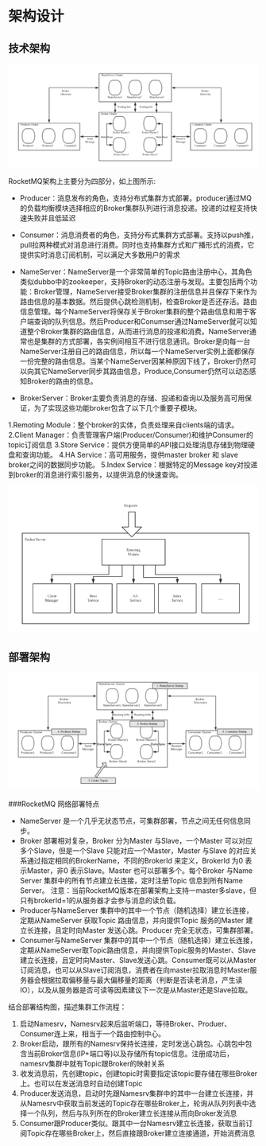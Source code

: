 # 架构设计

## 技术架构
![](image/rocketmq_architecture_1.png)

RocketMQ架构上主要分为四部分，如上图所示:


- Producer：消息发布的角色，支持分布式集群方式部署。producer通过MQ的负载均衡模块选择相应的Broker集群队列进行消息投递。投递的过程支持快速失败并且低延迟

- Consumer：消息消费者的角色，支持分布式集群方式部署。支持以push推，pull拉两种模式对消息进行消费。同时也支持集群方式和广播形式的消费，它提供实时消息订阅机制，可以满足大多数用户的需求

- NameServer：NameServer是一个非常简单的Topic路由注册中心，其角色类似dubbo中的zookeeper，支持Broker的动态注册与发现。主要包括两个功能：Broker管理，NameServer接受Broker集群的注册信息并且保存下来作为路由信息的基本数据。然后提供心跳检测机制，检查Broker是否还存活。路由信息管理。每个NameServer将保存关于Broker集群的整个路由信息和用于客户端查询的队列信息。然后Producer和Conumser通过NameServer就可以知道整个Broker集群的路由信息，从而进行消息的投递和消费。NameServer通常也是集群的方式部署，各实例间相互不进行信息通讯。Broker是向每一台NameServer注册自己的路由信息，所以每一个NameServer实例上面都保存一份完整的路由信息。当某个NameServer因某种原因下线了，Broker仍然可以向其它NameServer同步其路由信息，Produce,Consumer仍然可以动态感知Broker的路由的信息。 

- BrokerServer：Broker主要负责消息的存储、投递和查询以及服务高可用保证，为了实现这些功能broker包含了以下几个重要子模块。

1.Remoting Module：整个broker的实体，负责处理来自clients端的请求。
 2.Client Manager：负责管理客户端(Producer/Consumer)和维护Consumer的topic订阅信息
 3.Store Service：提供方便简单的API接口处理消息存储到物理硬盘和查询功能。
 4.HA Service：高可用服务，提供master broker 和 slave broker之间的数据同步功能。
 5.Index Service：根据特定的Message key对投递到broker的消息进行索引服务，以提供消息的快速查询。

![](image/rocketmq_architecture_2.png)

## 部署架构


![](image/rocketmq_architecture_3.png)


###RocketMQ 网络部署特点
- NameServer 是一个几乎无状态节点，可集群部署，节点之间无任何信息同步。
- Broker 部署相对复杂，Broker 分为Master 与Slave，一个Master 可以对应多个Slave，但是一个Slave 只能对应一个Master，Master 与Slave 的对应关系通过指定相同的BrokerName，不同的BrokerId 来定义，BrokerId 为0 表示Master，非0 表示Slave。Master 也可以部署多个。每个Broker 与Name Server 集群中的所有节点建立长连接，定时注册Topic 信息到所有Name Server。 注意：当前RocketMQ版本在部署架构上支持一master多slave，但只有brokerId=1的从服务器才会参与消息的读负载。
- Producer与NameServer 集群中的其中一个节点（随机选择）建立长连接，定期从NameServer 获取Topic 路由信息，并向提供Topic 服务的Master 建立长连接，且定时向Master 发送心跳。Producer 完全无状态，可集群部署。
- Consumer与NameServer 集群中的其中一个节点（随机选择）建立长连接，定期从NameServer取Topic路由信息，并向提供Topic服务的Master、Slave建立长连接，且定时向Master、Slave发送心跳。Consumer既可以从Master订阅消息，也可以从Slave订阅消息，消费者在向master拉取消息时Master服务器会根据拉取偏移量与最大偏移量的距离（判断是否读老消息，产生读IO），以及从服务器是否可读等因素建议下一次是从Master还是Slave拉取。

结合部署结构图，描述集群工作流程：


1. 启动Namesrv，Namesrv起来后监听端口，等待Broker、Produer、Consumer连上来，相当于一个路由控制中心。
2. Broker启动，跟所有的Namesrv保持长连接，定时发送心跳包。心跳包中包含当前Broker信息(IP+端口等)以及存储所有topic信息。注册成功后，namesrv集群中就有Topic跟Broker的映射关系
3. 收发消息前，先创建topic，创建topic时需要指定该topic要存储在哪些Broker上。也可以在发送消息时自动创建Topic
4. Producer发送消息，启动时先跟Namesrv集群中的其中一台建立长连接，并从Namesrv中获取当前发送的Topic存在哪些Broker上，轮询从队列列表中选择一个队列，然后与队列所在的Broker建立长连接从而向Broker发消息
5. Consumer跟Producer类似。跟其中一台Namesrv建立长连接，获取当前订阅Topic存在哪些Broker上，然后直接跟Broker建立连接通道，开始消费消息
